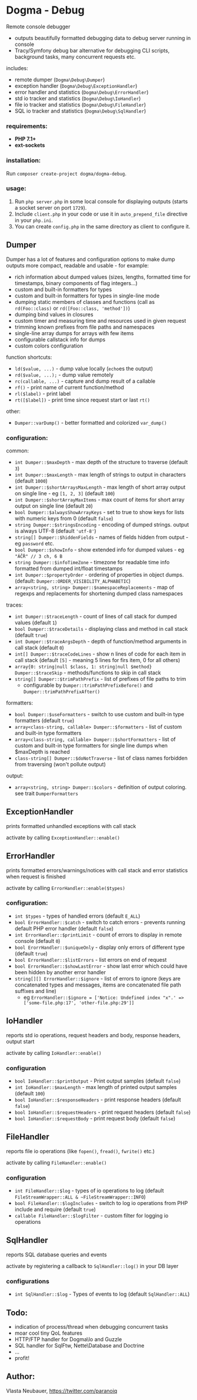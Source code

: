 Dogma - Debug
=============

Remote console debugger

- outputs beautifully formatted debugging data to debug server running in console
- Tracy/Symfony debug bar alternative for debugging CLI scripts, background tasks, many concurrent requests etc.

includes:
- remote dumper (`Dogma\Debug\Dumper`)
- exception handler (`Dogma\Debug\ExceptionHandler`)
- error handler and statistics (`Dogma\Debug\ErrorHandler`)
- std io tracker and statistics (`Dogma\Debug\IoHandler`)
- file io tracker and statistics (`Dogma\Debug\FileHandler`)
- SQL io tracker and statistics (`Dogma\Debug\SqlHandler`)


### requirements:

- **PHP 7.1+**
- **ext-sockets**


### installation:

Run `composer create-project dogma/dogma-debug`.


### usage:

1) Run `php server.php` in some local console for displaying outputs (starts a socket server on port `1729`).
2) Include `client.php` in your code or use it in `auto_prepend_file` directive in your `php.ini`.
3) You can create `config.php` in the same directory as client to configure it.


Dumper
------

Dumper has a lot of features and configuration options to make dump outputs more compact, readable and usable - for example:
- rich information about dumped values (sizes, lengths, formatted time for timestamps, binary components of flag integers...)
- custom and built-in formatters for types
- custom and built-in formatters for types in single-line mode
- dumping static members of classes and functions (call as `rd(Foo::class)` or `rd([Foo::class, 'method'])`)
- dumping bind values in closures
- custom timer and measuring time and resources used in given request
- trimming known prefixes from file paths and namespaces
- single-line array dumps for arrays with few items
- configurable callstack info for dumps
- custom colors configuration

function shortcuts:
- `ld($value, ...)` - dump value locally (`echo`es the output)
- `rd($value, ...);` - dump value remotely
- `rc(callable, ...)` - capture and dump result of a callable
- `rf()` - print name of current function/method
- `rl($label)` - print label
- `rt([$label])` - print time since request start or last `rt()`

other:
- `Dumper::varDump()` - better formatted and colorized `var_dump()`

### configuration:

common:
- `int Dumper::$maxDepth` - max depth of the structure to traverse (default `3`)
- `int Dumper::$maxLength` - max length of strings to output in characters (default `1000`)
- `int Dumper::$shortArraysMaxLength` - max length of short array output on single line - eg `[1, 2, 3]` (default `100`)
- `int Dumper::$shortArrayMaxItems` - max count of items for short array output on single line (default `20`)
- `bool Dumper::$alwaysShowArrayKeys` - set to true to show keys for lists with numeric keys from 0 (default `false`)
- `string Dumper::$stringsEncoding` - encoding of dumped strings. output is always UTF-8 (default `'utf-8'`)
- `string[] Dumper::$hiddenFields` - names of fields hidden from output - eg `password` etc.
- `bool Dumper::$showInfo` - show extended info for dumped values - eg `"ÁČŘ" // 3 ch, 6 B`
- `string Dumper::$infoTimeZone` - timezone for readable time info formatted from dumped int/float timestamps
- `int Dumper::$propertyOrder` - ordering of properties in object dumps. (default: `Dumper::ORDER_VISIBILITY_ALPHABETIC`)
- `array<string, string> Dumper::$namespaceReplacements` - map of regexps and replacements for shortening dumped class namespaces

traces:
- `int Dumper::$traceLength` - count of lines of call stack for dumped values (default `1`)
- `bool Dumper::$traceDetails` - displaying class and method in call stack (default `true`)
- `int Dumper::$traceArgsDepth` - depth of function/method arguments in call stack (default `0`)
- `int[] Dumper::$traceCodeLines` - show n lines of code for each item in call stack (default `[5]` - meaning 5 lines for firs item, 0 for all others)
- `array{0: string|null $class, 1: string|null $method} Dumper::$traceSkip` - methods/functions to skip in call stack
- `string[] Dumper::$trimPathPrefix` - list of prefixes of file paths to trim
  - configurable by `Dumper::trimPathPrefixBefore()` and `Dumper::trimPathPrefixAfter()`

formatters:
- `bool Dumper::$useFormatters` - switch to use custom and built-in type formatters (default `true`)
- `array<class-string, callable> Dumper::$formatters` - list of custom and built-in type formatters
- `array<class-string, callable> Dumper::$shortFormatters` - list of custom and built-in type formatters for single line dumps when $maxDepth is reached
- `class-string[] Dumper::$doNotTraverse` - list of class names forbidden from traversing (won't pollute output)

output:
- `array<string, string> Dumper::$colors` - definition of output coloring. see trait `DumperFormatters`


ExceptionHandler
----------------

prints formatted unhandled exceptions with call stack

activate by calling `ExceptionHandler::enable()`


ErrorHandler
------------

prints formatted errors/warnings/notices with call stack and error statistics when request is finished

activate by calling `ErrorHandler::enable($types)`

### configuration:

- `int $types` - types of handled errors (default `E_ALL`)
- `bool ErrorHandler::$catch` - switch to catch errors - prevents running default PHP error handler (default `false`)
- `int ErrorHandler::$printLimit` - count of errors to display in remote console (default `0`)
- `bool ErorrHandler::$uniqueOnly` - display only errors of different type (default `true`)
- `bool ErrorHandler::$listErrors` - list errors on end of request
- `bool ErrorHandler::$showLastError` - show last error which could have been hidden by another error handler
- `string[][] ErrorHandler::$ignore` - list of errors to ignore (keys are concatenated types and messages, items are concatenated file path suffixes and line)
  - eg `ErrorHandler::$ignore = ['Notice: Undefined index "x".' => ['some-file.php:17', 'other-file.php:29']]`


IoHandler
---------

reports std io operations, request headers and body, response headers, output start

activate by calling `IoHandler::enable()`

### configuration

- `bool IoHandler::$printOutput` - Print output samples (default `false`)
- `int IoHandler::$maxLength` - max length of printed output samples (default `100`)
- `bool IoHandler::$responseHeaders` - print response headers (default `false`)
- `bool IoHandler::$requestHeaders` - print request headers (default `false`)
- `bool IoHandler::$requestBody` - print request body (default `false`)


FileHandler
-----------

reports file io operations (like `fopen()`, `fread()`, `fwrite()` etc.)

activate by calling `FileHandler::enable()`

### configuration

- `int FileHandler::$log` - types of io operations to log (default `FileStreamWrapper::ALL & ~FileStreamWrapper::INFO`)
- `bool FileHandler::$logIncludes` - switch to log io operations from PHP include and require (default `true`)
- `callable FileHandler::$logFilter` - custom filter for logging io operations


SqlHandler
----------

reports SQL database queries and events

activate by registering a callback to `SqlHandler::log()` in your DB layer

### configurations
- `int SqlHandler::$log` - Types of events to log (default `SqlHandler::ALL`)


Todo:
-----
- indication of process/thread when debugging concurrent tasks
- moar cool tiny QoL features
- HTTP/FTP handler for Dogma\Io and Guzzle
- SQL handler for SqlFtw, Nette\Database and Doctrine
- ...
- profit!


Author:
-------
Vlasta Neubauer, https://twitter.com/paranoiq
